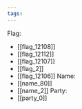```yaml
---
tags:
---
```

Flag:
- [[flag_12108]]
- [[flag_12112]]
- [[flag_12107]]
- [[flag_2]]
- [[flag_12106]]
Name:
- [[name_80]]
- [[name_2]]
Party:
- [[party_0]]
